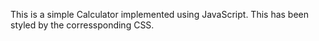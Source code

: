 This is a simple Calculator implemented using JavaScript. This has been styled by the corressponding CSS.
